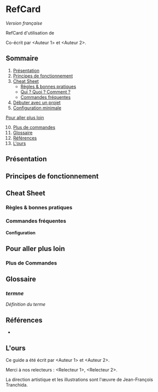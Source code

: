# <Technologie> RefCard
*Version française*

RefCard d'utilisation de <Technologie>

Co-écrit par <Auteur 1> et <Auteur 2>.

## Sommaire

1. [Présentation](#presentation)
2. [Principes de fonctionnement](#principes-de-fonctionnement)
3. [Cheat Sheet](#cheat-sheet)
    * [Règles & bonnes pratiques](#regles-bonnes-pratiques)
    * [Qui ? Quoi ? Comment ?](#qui--quoi--comment-)
    * [Commandes fréquentes](#commandes-frequentes)
4. [Débuter avec un projet](#debuter-avec-un-projet)
5. [Configuration minimale](#configuration-minimale)

[Pour aller plus loin](#pour-aller-plus-loin)

10. [Plus de commandes](#plus-de-commandes)
19. [Glossaire](#glossaire)
20. [Références](#references)
21. [L'ours](#lours)

## Présentation

## Principes de fonctionnement

## Cheat Sheet
### Règles & bonnes pratiques

### Commandes fréquentes
#### Configuration

## Pour aller plus loin

### Plus de Commandes 


## Glossaire

### *termne*

*Définition du terme*

## Références

* []()

## L'ours

Ce guide a été écrit par <Auteur 1> et <Auteur 2>.

Merci à nos relecteurs : <Relecteur 1>, <Relecteur 2>. 

La direction artistique et les illustrations sont l'œuvre de Jean-François Tranchida.
